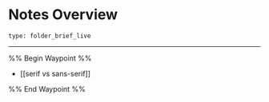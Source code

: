 # Notes Overview
 
```ccard
type: folder_brief_live
```
 
---

%% Begin Waypoint %%
- [[serif vs sans-serif]]

%% End Waypoint %%